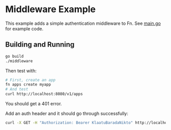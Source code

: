 # Middleware Example

This example adds a simple authentication middleware to Fn. See [main.go](main.go) for example code. 

## Building and Running

```sh
go build
./middleware
```

Then test with:

```sh
# First, create an app
fn apps create myapp
# And test
curl http://localhost:8080/v1/apps
```

You should get a 401 error. 

Add an auth header and it should go through successfully:

```sh
curl -X GET -H "Authorization: Bearer KlaatuBaradaNikto" http://localhost:8080/v1/apps
```
